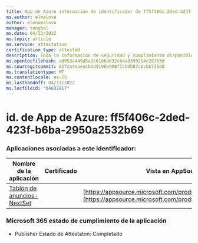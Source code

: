 ```yaml
---
title: App de Azure información de identificador de ff5f406c-2ded-423f-b6ba-2950a2532b69
ms.author: elmalova
author: elenamalova
manager: tonybal
ms.date: 04/13/2022
ms.topic: article
ms.service: attestation
certification_type: attested
description: Toda la información de seguridad y cumplimiento disponible para ff5f406c-2ded-423f-b6ba-2950a2532b69.
ms.openlocfilehash: ad953a449d5a2c6186a632cb4a0393214c28763d
ms.sourcegitcommit: 8272a4eaea1bbd9196b998f1cb9b87c6cbb7d5d0
ms.translationtype: MT
ms.contentlocale: es-ES
ms.lasthandoff: 04/13/2022
ms.locfileid: "64832017"
---
```

# <a name="azure-app-id-ff5f406c-2ded-423f-b6ba-2950a2532b69"></a>id. de App de Azure: ff5f406c-2ded-423f-b6ba-2950a2532b69


### <a name="apps-associated-with-this-id"></a>Aplicaciones asociadas a este identificador:
| **Nombre de la aplicación** | **Certificado** | **Vista en AppSource** |
|--------------|---------------|-----------------------|
| [Tablón de anuncios- NextSet](../forward/WA200002122.md) |  | [https://appsource.microsoft.com/product/office/WA200002122](https://appsource.microsoft.com/product/office/WA200002122) |

### <a name="microsoft-365-app-compliance-status"></a>Microsoft 365 estado de cumplimiento de la aplicación
- Publisher Estado de Attestaton: Completado
